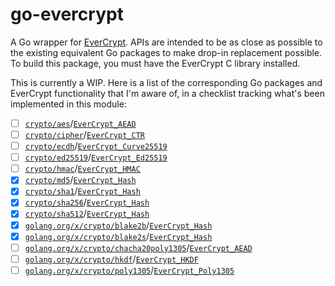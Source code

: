 # go-evercrypt

A Go wrapper for [EverCrypt](https://github.com/hacl-star/hacl-star#evercrypt). APIs are intended to be as close as possible to the existing equivalent Go packages to make drop-in replacement possible. To build this package, you must have the EverCrypt C library installed.

This is currently a WIP. Here is a list of the corresponding Go packages and EverCrypt functionality that I'm aware of, in a checklist tracking what's been implemented in this module:
- [ ] [`crypto/aes`](https://pkg.go.dev/crypto/aes)/[`EverCrypt_AEAD`](https://hacl-star.github.io/EverCryptAEAD.html)
- [ ] [`crypto/cipher`](https://pkg.go.dev/crypto/cipher)/[`EverCrypt_CTR`](https://hacl-star.github.io/EverCryptCTR.html)
- [ ] [`crypto/ecdh`](https://pkg.go.dev/crypto/ecdh)/[`EverCrypt_Curve25519`](https://hacl-star.github.io/EverCryptNonAgile.html#curve25519)
- [ ] [`crypto/ed25519`](https://pkg.go.dev/crypto/ed25519)/[`EverCrypt_Ed25519`](https://hacl-star.github.io/EverCryptNonAgile.html#ed25519)
- [ ] [`crypto/hmac`](https://pkg.go.dev/crypto/hmac)/[`EverCrypt_HMAC`](https://hacl-star.github.io/EverCryptHMAC.html)
- [x] [`crypto/md5`](https://pkg.go.dev/crypto/md5)/[`EverCrypt_Hash`](https://hacl-star.github.io/EverCryptHash.html)
- [x] [`crypto/sha1`](https://pkg.go.dev/crypto/sha1)/[`EverCrypt_Hash`](https://hacl-star.github.io/EverCryptHash.html)
- [x] [`crypto/sha256`](https://pkg.go.dev/crypto/sha256)/[`EverCrypt_Hash`](https://hacl-star.github.io/EverCryptHash.html)
- [x] [`crypto/sha512`](https://pkg.go.dev/crypto/sha512)/[`EverCrypt_Hash`](https://hacl-star.github.io/EverCryptHash.html)
- [x] [`golang.org/x/crypto/blake2b`](https://pkg.go.dev/golang.org/x/crypto/blake2b)/[`EverCrypt_Hash`](https://hacl-star.github.io/EverCryptHash.html)
- [x] [`golang.org/x/crypto/blake2s`](https://pkg.go.dev/golang.org/x/crypto/blake2s)/[`EverCrypt_Hash`](https://hacl-star.github.io/EverCryptHash.html)
- [ ] [`golang.org/x/crypto/chacha20poly1305`](https://pkg.go.dev/golang.org/x/crypto/chacha20poly1305)/[`EverCrypt_AEAD`](https://hacl-star.github.io/EverCryptAEAD.html)
- [ ] [`golang.org/x/crypto/hkdf`](https://pkg.go.dev/golang.org/x/crypto/hkdf)/[`EverCrypt_HKDF`](https://hacl-star.github.io/EverCryptHKDF.html)
- [ ] [`golang.org/x/crypto/poly1305`](https://pkg.go.dev/golang.org/x/crypto/poly1305)/[`EverCrypt_Poly1305`](https://hacl-star.github.io/EverCryptNonAgile.html#poly1305)
